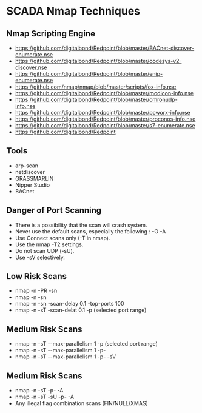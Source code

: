 # SCADA Nmap Techniques

## Nmap Scripting Engine
* https://github.com/digitalbond/Redpoint/blob/master/BACnet-discover-enumerate.nse
* https://github.com/digitalbond/Redpoint/blob/master/codesys-v2-discover.nse
* https://github.com/digitalbond/Redpoint/blob/master/enip-enumerate.nse
* https://github.com/nmap/nmap/blob/master/scripts/fox-info.nse
* https://github.com/digitalbond/Redpoint/blob/master/modicon-info.nse
* https://github.com/digitalbond/Redpoint/blob/master/omronudp-info.nse
* https://github.com/digitalbond/Redpoint/blob/master/pcworx-info.nse
* https://github.com/digitalbond/Redpoint/blob/master/proconos-info.nse
* https://github.com/digitalbond/Redpoint/blob/master/s7-enumerate.nse
* https://github.com/digitalbond/Redpoint

## Tools
* arp-scan
* netdiscover
* GRASSMARLIN
* Nipper Studio
* BACnet

## Danger of Port Scanning
* There is a possibility that the scan will crash system.
* Never use the default scans, especially the following : -O -A
* Use Connect scans only (-T in nmap).
* Use the nmap -T2 settings.
* Do not scan UDP (-sU).
* Use -sV selectively.

## Low Risk Scans
* nmap -n -PR -sn
* nmap -n -sn
* nmap -n -sn -scan-delay 0.1 -top-ports 100
* nmap -n -sT -scan-delat 0.1 -p (selected port range)

## Medium Risk Scans
* nmap -n -sT --max-parallelism 1 -p (selected port range)
* nmap -n -sT --max-parallelism 1 -p-
* nmap -n -sT --max-parallelism 1 -p- -sV

## Medium Risk Scans
* nmap -n -sT -p- -A
* nmap -n -sT -sU -p- -A
* Any illegal flag combination scans (FIN/NULL/XMAS)

